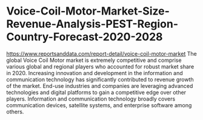 # Voice-Coil-Motor-Market-Size-Revenue-Analysis-PEST-Region-Country-Forecast-2020-2028
https://www.reportsanddata.com/report-detail/voice-coil-motor-market
 The global Voice Coil Motor market is extremely competitive and comprise various global and regional players who accounted for robust market share in 2020.  Increasing innovation and development in the information and communication technology has significantly contributed to revenue growth of the market. End-use industries and companies are leveraging advanced technologies and digital platforms to gain a competitive edge over other players. Information and communication technology broadly covers communication devices, satellite systems, and enterprise software among others. 
